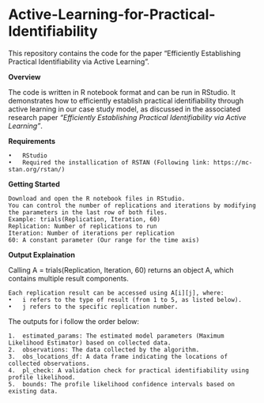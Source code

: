 # **Active-Learning-for-Practical-Identifiability**

This repository contains the code for the paper “Efficiently Establishing Practical Identifiability via Active Learning”.

**Overview**

The code is written in R notebook format and can be run in RStudio. It demonstrates how to efficiently establish practical identifiability through active learning in our case study model, as discussed in the associated research paper *“Efficiently Establishing Practical Identifiability via Active Learning”*.

**Requirements**

	•	RStudio  
	•	Required the installication of RSTAN (Following link: https://mc-stan.org/rstan/)

**Getting Started**

	Download and open the R notebook files in RStudio.
	You can control the number of replications and iterations by modifying the parameters in the last row of both files.
	Example: trials(Replication, Iteration, 60)
	Replication: Number of replications to run
	Iteration: Number of iterations per replication
	60: A constant parameter (Our range for the time axis)

**Output Explaination**

Calling A = trials(Replication, Iteration, 60) returns an object A, which contains multiple result components.

	Each replication result can be accessed using A[i][j], where:
	•	i refers to the type of result (from 1 to 5, as listed below).
	•	j refers to the specific replication number.

The outputs for i follow the order below:

	1.	estimated_params: The estimated model parameters (Maximum Likelihood Estimator) based on collected data.
	2.	observations: The data collected by the algorithm.
	3.	obs_locations_df: A data frame indicating the locations of collected observations.
	4.	pl_check: A validation check for practical identifiability using profile likelihood.
	5.	bounds: The profile likelihood confidence intervals based on existing data.

